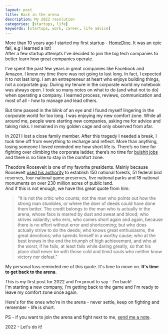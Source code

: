 ```yaml
---
layout: post
title: Back in the arena
description: My 2022 resolution
categories: [startups, life]
keywords: [startups, work, career, life advice]
---
```


More than 10 years ago I started my first startup - [HomeDine](https://www.youtube.com/watch?v=GVS1xcd7DU8&t=4s). It was an epic fail, e.g I learned a lot!  
After a few startup attempts I’ve decided to join the big tech companies to better learn how great companies operate.

I’ve spent the past few years in great companies like Facebook and Amazon. I knew my time there was not going to last long. In fact, I expected it to not last long. I am an entrepreneur at heart who enjoys building things, not a corportate guy. During my tenure in the corporate world my notebook was always open. I took so many notes on what to do (and what not to do) when operating a company. I learned process, reviews, communication and most of all - how to manage and lead others.

But time passed in the blink of an eye and I found myself lingering in the corporate world for too long. I was enjoying my new comfort zone. While all around me, people were starting new companies, asking me for advice and taking risks. I remained in my golden cage and only observed from afar.

In 2021 I lost a close family member. After this tragedy I needed a break, I took time off from everything to recharge and reflect. More than anything, losing someone I loved reminded me how short life is. There’s no time for fighting over climbing the corporate ladder, there’s no time for [bulshit jobs](https://www.goodreads.com/book/show/34466958-bullshit-jobs) and there is no time to stay in the comfort zone.

Theodore Roosevelt is one of my favorite presidents. Mainly because Roosevelt [used his authority](https://www.doi.gov/blog/conservation-legacy-theodore-roosevelt) to establish 150 national forests, 51 federal bird reserves, four national game preserves, five national parks and 18 national monuments on over 230 million acres of public land.  
And if this is not enough, we have this great quote from him:

> “It is not the critic who counts; not the man who points out how the strong man stumbles, or where the doer of deeds could have done them better. The credit belongs to the man who is actually in the arena, whose face is marred by dust and sweat and blood; who strives valiantly; who errs, who comes short again and again, because there is no effort without error and shortcoming; but who does actually strive to do the deeds; who knows great enthusiasms, the great devotions; who spends himself in a worthy cause; who at the best knows in the end the triumph of high achievement, and who at the worst, if he fails, at least fails while daring greatly, so that his place shall never be with those cold and timid souls who neither know victory nor defeat.”

My personal loss reminded me of this quote. It's time to move on. **It's time to get back to the arena**.

This is my first post for 2022 and I'm proud to say - I'm back!  
I'm starting a new company, I'm getting back to the game and I'm ready to leave my comfort zone once again.

Here's for the ones who're in the arena - never settle, keep on fighting and remember - life is short.

PS - if you want to join the arena and fight next to me, [send me a note](mailto:sagiv@sagivo.com).

2022 - Let's do it!
